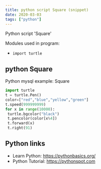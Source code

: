 ```yaml
---
title: python script Square (snippet)
date: 2020-03-03
tags: ["python"]
---
```

Python script 'Square'


Modules used in program: 
* `import turtle`

## python Square

Python mysql example: Square

```python
import turtle
t = turtle.Pen()
color=["red","blue","yellow","green"]
t.speed(999999999)
for x in range(10000):
 turtle.bgcolor("black")
 t.pencolor(color[x%4])
 t.forward(x)
 t.right(91)

```

## Python links

- Learn Python: https://pythonbasics.org/
- Python Tutorial: https://pythonspot.com
